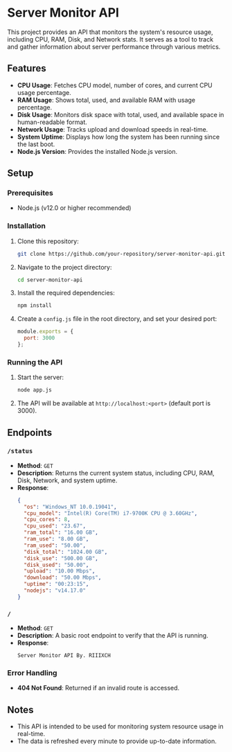 # Server Monitor API

This project provides an API that monitors the system's resource usage, including CPU, RAM, Disk, and Network stats. It serves as a tool to track and gather information about server performance through various metrics.

## Features

- **CPU Usage**: Fetches CPU model, number of cores, and current CPU usage percentage.
- **RAM Usage**: Shows total, used, and available RAM with usage percentage.
- **Disk Usage**: Monitors disk space with total, used, and available space in human-readable format.
- **Network Usage**: Tracks upload and download speeds in real-time.
- **System Uptime**: Displays how long the system has been running since the last boot.
- **Node.js Version**: Provides the installed Node.js version.

## Setup

### Prerequisites

- Node.js (v12.0 or higher recommended)

### Installation

1. Clone this repository:
   ```bash
   git clone https://github.com/your-repository/server-monitor-api.git
   ```

2. Navigate to the project directory:
   ```bash
   cd server-monitor-api
   ```

3. Install the required dependencies:
   ```bash
   npm install
   ```

4. Create a `config.js` file in the root directory, and set your desired port:
   ```js
   module.exports = {
     port: 3000
   };
   ```

### Running the API

1. Start the server:
   ```bash
   node app.js
   ```

2. The API will be available at `http://localhost:<port>` (default port is 3000).

## Endpoints

### `/status`

- **Method**: `GET`
- **Description**: Returns the current system status, including CPU, RAM, Disk, Network, and system uptime.
- **Response**:
   ```json
   {
     "os": "Windows_NT 10.0.19041",
     "cpu_model": "Intel(R) Core(TM) i7-9700K CPU @ 3.60GHz",
     "cpu_cores": 8,
     "cpu_used": "23.67",
     "ram_total": "16.00 GB",
     "ram_use": "8.00 GB",
     "ram_used": "50.00",
     "disk_total": "1024.00 GB",
     "disk_use": "500.00 GB",
     "disk_used": "50.00",
     "upload": "10.00 Mbps",
     "download": "50.00 Mbps",
     "uptime": "00:23:15",
     "nodejs": "v14.17.0"
   }
   ```

### `/`

- **Method**: `GET`
- **Description**: A basic root endpoint to verify that the API is running.
- **Response**:
   ```text
   Server Monitor API By. RIIIXCH
   ```

### Error Handling

- **404 Not Found**: Returned if an invalid route is accessed.

## Notes

- This API is intended to be used for monitoring system resource usage in real-time.
- The data is refreshed every minute to provide up-to-date information.
